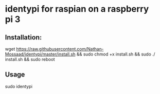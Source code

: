 # identypi for raspian on a raspberry pi 3

## Installation:

wget https://raw.githubusercontent.com/Nathan-Mossaad/identypi/master/install.sh && sudo chmod +x install.sh && sudo ./ install.sh && sudo reboot


## Usage

sudo identypi
